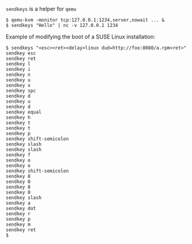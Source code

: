 `sendkeys` is a helper for `qemu`

```console
$ qemu-kvm -monitor tcp:127.0.0.1:1234,server,nowait ... &
$ sendkeys "Hello" | nc -v 127.0.0.1 1234
```

Example of modifying the boot of a SUSE Linux installation:
```console
$ sendkeys "<esc><ret><delay>linux dud=http://foo:8080/a.rpm<ret>"
sendkey esc
sendkey ret
sendkey l
sendkey i
sendkey n
sendkey u
sendkey x
sendkey spc
sendkey d
sendkey u
sendkey d
sendkey equal
sendkey h
sendkey t
sendkey t
sendkey p
sendkey shift-semicolon
sendkey slash
sendkey slash
sendkey f
sendkey o
sendkey o
sendkey shift-semicolon
sendkey 8
sendkey 0
sendkey 8
sendkey 0
sendkey slash
sendkey a
sendkey dot
sendkey r
sendkey p
sendkey m
sendkey ret
$
```
